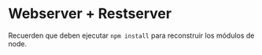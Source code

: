 # Webserver + Restserver

Recuerden que deben ejecutar ```npm install``` para reconstruir
los módulos de node.



